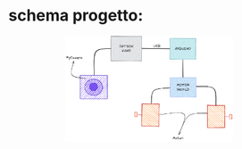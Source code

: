 # schema progetto:

<div align="center">
    <img src="immagini_readme/Schema_hardware.png" width="300">
</div>
